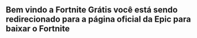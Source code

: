 <script data-ad-client="ca-pub-5725717855353865" async src="https://pagead2.googlesyndication.com/pagead/js/adsbygoogle.js"></script>

## Bem vindo a Fortnite Grátis você está sendo redirecionado para a página oficial da Epic para baixar o Fortnite
